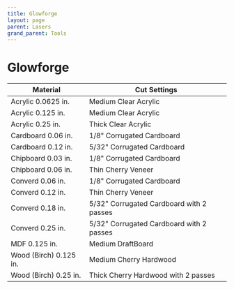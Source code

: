 ```yaml
---
title: Glowforge
layout: page
parent: Lasers
grand_parent: Tools
---
```


# Glowforge

| Material               | Cut Settings                             |
| ---------------------- | ---------------------------------------- |
| Acrylic 0.0625 in.     | Medium Clear Acrylic                     |
| Acrylic 0.125 in.      | Medium Clear Acrylic                     |
| Acrylic 0.25 in.       | Thick Clear Acrylic                      |
| Cardboard 0.06 in.     | 1/8" Corrugated Cardboard                |
| Cardboard 0.12 in.     | 5/32" Corrugated Cardboard               |
| Chipboard 0.03 in.     | 1/8" Corrugated Cardboard                |
| Chipboard 0.06 in.     | Thin Cherry Veneer                       |
| Converd 0.06 in.       | 1/8" Corrugated Cardboard                |
| Converd 0.12 in.       | Thin Cherry Veneer                       |
| Converd 0.18 in.       | 5/32" Corrugated Cardboard with 2 passes |
| Converd 0.25 in.       | 5/32" Corrugated Cardboard with 2 passes |
| MDF 0.125 in.          | Medium DraftBoard                        |
| Wood (Birch) 0.125 in. | Medium Cherry Hardwood                   |
| Wood (Birch) 0.25 in.  | Thick Cherry Hardwood with 2 passes      |
